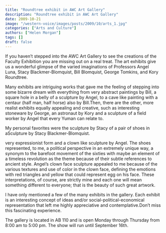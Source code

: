 ```yaml
---
title: "Roundtree exhibit in AWC Art Gallery"
description: "Roundtree exhibit in AWC Art Gallery"
date: 2009-10-21
image: "/western-voice/images/posts/2009/10/arts_1.jpg"
categories: ["Arts and Culture"]
authors: ["Helen Morgan"]
tags: []
draft: false
---
```

If you haven’t stepped into the AWC Art Gallery to see the creations of the Faculty Exhibition you are missing out on a real treat. The art exhibits give us a wonderful glimpse of the varied imaginations of Professors Angel Luna, Stacy Blackmer-Blomquist, Bill Blomquist, George Tomkins, and Kory Roundtree.

Many exhibits are intriguing works that gave me the feeling of stepping into some bizarre dream with everything from very abstract paintings by Bill, a square hole in a belly of a sculpture by Angel, to a cave like painting with a centaur (half man, half horse) also by Bill.Then, there are the other, more realist exhibits equally appealing and creative, such as interesting stoneware by George, an astronaut by Kory and a sculpture of a field worker by Angel that every Yuman can relate to.

My personal favorites were the sculpture by Stacy of a pair of shoes in aSculpture by Stacy Blackmer-Blomquist.

very expressionist form and a clown like sculpture by Angel. The shoes represented, to me, a political perspective in an extremely unique way, a synonym to the barefoot movement of the sixties with maybe an element of a timeless revolution as the theme because of their subtle references to ancient style. Angel’s clown face sculpture appealed to me because of the various textures and use of color in the clown face, defining the emotions with red triangles and yellow that could represent egg on his face. These interpretations, of course, are strictly mine and each one will mean something different to everyone; that is the beauty of such great artwork.

I have only mentioned a few of the many exhibits in the gallery. Each exhibit is an interesting concept of ideas and/or social-political-economical representation that left me highly appreciative and contemplative.Don’t miss this fascinating experience.

The gallery is located in AB 110 and is open Monday through Thursday from 8:00 am to 5:00 pm. The show will run until September 16th.